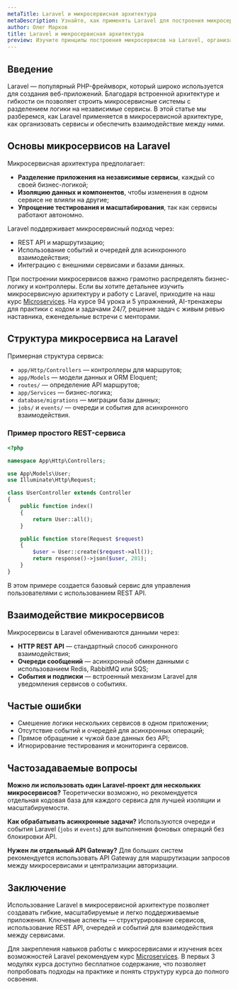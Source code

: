 ```yaml
---
metaTitle: Laravel и микросервисная архитектура
metaDescription: Узнайте, как применять Laravel для построения микросервисов, их структуру, взаимодействие сервисов и лучшие практики разработки веб-приложений
author: Олег Марков
title: Laravel и микросервисная архитектура
preview: Изучите принципы построения микросервисов на Laravel, организацию сервисов и ключевые аспекты разработки современных приложений
---
```


## Введение

Laravel — популярный PHP-фреймворк, который широко используется для создания веб-приложений. Благодаря встроенной архитектуре и гибкости он позволяет строить микросервисные системы с разделением логики на независимые сервисы.
В этой статье мы разберемся, как Laravel применяется в микросервисной архитектуре, как организовать сервисы и обеспечить взаимодействие между ними.

## Основы микросервисов на Laravel

Микросервисная архитектура предполагает:

* **Разделение приложения на независимые сервисы**, каждый со своей бизнес-логикой;
* **Изоляцию данных и компонентов**, чтобы изменения в одном сервисе не влияли на другие;
* **Упрощение тестирования и масштабирования**, так как сервисы работают автономно.

Laravel поддерживает микросервисный подход через:

* REST API и маршрутизацию;
* Использование событий и очередей для асинхронного взаимодействия;
* Интеграцию с внешними сервисами и базами данных.

При построении микросервисов важно грамотно распределять бизнес-логику и контроллеры. Если вы хотите детальнее изучить микросервисную архитектуру и работу с Laravel, приходите на наш курс [Microservices](https://purpleschool.ru/course/microservices?utm_source=knowledgebase&utm_medium=article&utm_campaign=Laravel_i_mikroservisnaya_arhitektura). На курсе 94 урока и 5 упражнений, AI-тренажеры для практики с кодом и задачами 24/7, решение задач с живым ревью наставника, еженедельные встречи с менторами.

## Структура микросервиса на Laravel

Примерная структура сервиса:

* `app/Http/Controllers` — контроллеры для маршрутов;
* `app/Models` — модели данных и ORM Eloquent;
* `routes/` — определение API маршрутов;
* `app/Services` — бизнес-логика;
* `database/migrations` — миграции базы данных;
* `jobs/` и `events/` — очереди и события для асинхронного взаимодействия.

### Пример простого REST-сервиса

```php
<?php

namespace App\Http\Controllers;

use App\Models\User;
use Illuminate\Http\Request;

class UserController extends Controller
{
    public function index()
    {
        return User::all();
    }

    public function store(Request $request)
    {
        $user = User::create($request->all());
        return response()->json($user, 201);
    }
}
```

В этом примере создается базовый сервис для управления пользователями с использованием REST API.

## Взаимодействие микросервисов

Микросервисы в Laravel обмениваются данными через:

* **HTTP REST API** — стандартный способ синхронного взаимодействия;
* **Очереди сообщений** — асинхронный обмен данными с использованием Redis, RabbitMQ или SQS;
* **События и подписки** — встроенный механизм Laravel для уведомления сервисов о событиях.

## Частые ошибки

* Смешение логики нескольких сервисов в одном приложении;
* Отсутствие событий и очередей для асинхронных операций;
* Прямое обращение к чужой базе данных без API;
* Игнорирование тестирования и мониторинга сервисов.

## Частозадаваемые вопросы

**Можно ли использовать один Laravel-проект для нескольких микросервисов?**
Теоретически возможно, но рекомендуется отдельная кодовая база для каждого сервиса для лучшей изоляции и масштабируемости.

**Как обрабатывать асинхронные задачи?**
Используются очереди и события Laravel (`jobs` и `events`) для выполнения фоновых операций без блокировки API.

**Нужен ли отдельный API Gateway?**
Для больших систем рекомендуется использовать API Gateway для маршрутизации запросов между микросервисами и централизации авторизации.

## Заключение

Использование Laravel в микросервисной архитектуре позволяет создавать гибкие, масштабируемые и легко поддерживаемые приложения. Ключевые аспекты — структурирование сервисов, использование REST API, очередей и событий для взаимодействия между сервисами.

Для закрепления навыков работы с микросервисами и изучения всех возможностей Laravel рекомендуем курс [Microservices](https://purpleschool.ru/course/microservices?utm_source=knowledgebase&utm_medium=article&utm_campaign=Laravel_i_mikroservisnaya_arhitektura).
В первых 3 модулях курса доступно бесплатное содержание, что позволяет попробовать подходы на практике и понять структуру курса до полного освоения.
